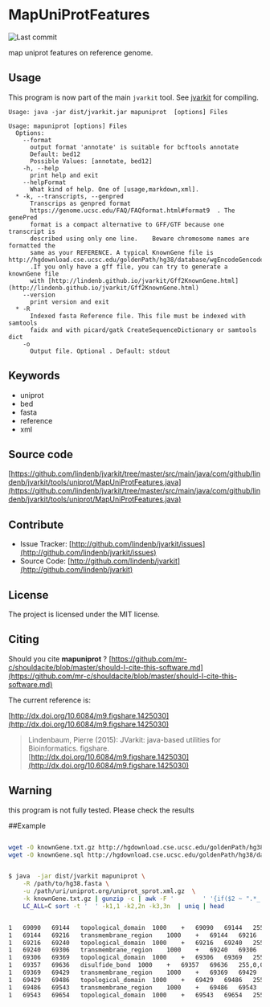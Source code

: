 # MapUniProtFeatures

![Last commit](https://img.shields.io/github/last-commit/lindenb/jvarkit.png)

map uniprot features on reference genome.


## Usage


This program is now part of the main `jvarkit` tool. See [jvarkit](JvarkitCentral.md) for compiling.


```
Usage: java -jar dist/jvarkit.jar mapuniprot  [options] Files

Usage: mapuniprot [options] Files
  Options:
    --format
      output format 'annotate' is suitable for bcftools annotate
      Default: bed12
      Possible Values: [annotate, bed12]
    -h, --help
      print help and exit
    --helpFormat
      What kind of help. One of [usage,markdown,xml].
  * -k, --transcripts, --genpred
      Transcrips as genpred format 
      https://genome.ucsc.edu/FAQ/FAQformat.html#format9  . The genePred 
      format is a compact alternative to GFF/GTF because one transcript is 
      described using only one line.	Beware chromosome names are formatted the 
      same as your REFERENCE. A typical KnownGene file is http://hgdownload.cse.ucsc.edu/goldenPath/hg38/database/wgEncodeGencodeBasicV47.txt.gz 
      .If you only have a gff file, you can try to generate a knownGene file 
      with [http://lindenb.github.io/jvarkit/Gff2KnownGene.html](http://lindenb.github.io/jvarkit/Gff2KnownGene.html)
    --version
      print version and exit
  * -R
      Indexed fasta Reference file. This file must be indexed with samtools 
      faidx and with picard/gatk CreateSequenceDictionary or samtools dict
    -o
      Output file. Optional . Default: stdout

```


## Keywords

 * uniprot
 * bed
 * fasta
 * reference
 * xml


## Source code 

[https://github.com/lindenb/jvarkit/tree/master/src/main/java/com/github/lindenb/jvarkit/tools/uniprot/MapUniProtFeatures.java](https://github.com/lindenb/jvarkit/tree/master/src/main/java/com/github/lindenb/jvarkit/tools/uniprot/MapUniProtFeatures.java)


## Contribute

- Issue Tracker: [http://github.com/lindenb/jvarkit/issues](http://github.com/lindenb/jvarkit/issues)
- Source Code: [http://github.com/lindenb/jvarkit](http://github.com/lindenb/jvarkit)

## License

The project is licensed under the MIT license.

## Citing

Should you cite **mapuniprot** ? [https://github.com/mr-c/shouldacite/blob/master/should-I-cite-this-software.md](https://github.com/mr-c/shouldacite/blob/master/should-I-cite-this-software.md)

The current reference is:

[http://dx.doi.org/10.6084/m9.figshare.1425030](http://dx.doi.org/10.6084/m9.figshare.1425030)

> Lindenbaum, Pierre (2015): JVarkit: java-based utilities for Bioinformatics. figshare.
> [http://dx.doi.org/10.6084/m9.figshare.1425030](http://dx.doi.org/10.6084/m9.figshare.1425030)


## Warning

this program is not fully tested. Please check the results

##Example

```bash

wget -O knownGene.txt.gz http://hgdownload.cse.ucsc.edu/goldenPath/hg38/database/wgEncodeGencodeBasicV47.txt.gz
wget -O knownGene.sql http://hgdownload.cse.ucsc.edu/goldenPath/hg38/database/wgEncodeGencodeBasicV47.sql


$ java  -jar dist/jvarkit mapuniprot \
	-R /path/to/hg38.fasta \
	-u /path/uri/uniprot.org/uniprot_sprot.xml.gz  \
	-k knownGene.txt.gz | gunzip -c | awk -F '        ' '{if($2 ~ ".*_.*") next; OFS="       "; gsub(/chr/,"",$2);print;}'   ) |\
	LC_ALL=C sort -t '	' -k1,1 -k2,2n -k3,3n  | uniq | head


1	69090	69144	topological_domain	1000	+	69090	69144	255,0,0	1	54	0
1	69144	69216	transmembrane_region	1000	+	69144	69216	255,0,0	1	72	0
1	69216	69240	topological_domain	1000	+	69216	69240	255,0,0	1	24	0
1	69240	69306	transmembrane_region	1000	+	69240	69306	255,0,0	1	66	0
1	69306	69369	topological_domain	1000	+	69306	69369	255,0,0	1	63	0
1	69357	69636	disulfide_bond	1000	+	69357	69636	255,0,0	1	279	0
1	69369	69429	transmembrane_region	1000	+	69369	69429	255,0,0	1	60	0
1	69429	69486	topological_domain	1000	+	69429	69486	255,0,0	1	57	0
1	69486	69543	transmembrane_region	1000	+	69486	69543	255,0,0	1	57	0
1	69543	69654	topological_domain	1000	+	69543	69654	255,0,0	1	111	0
```

